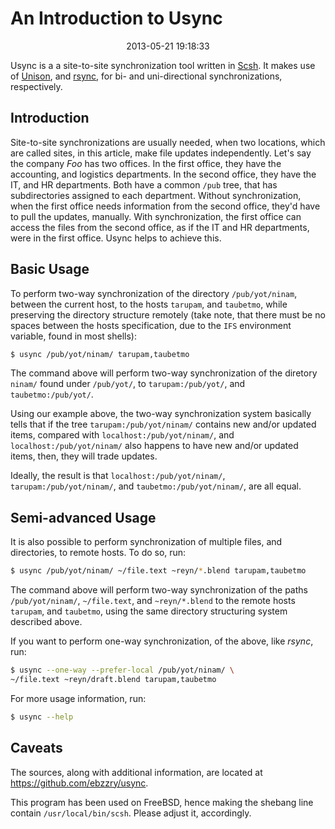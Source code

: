An Introduction to Usync
======================================================================

<center>2013-05-21 19:18:33</center>

Usync is a a site-to-site synchronization tool written in
[Scsh](http://www.scsh.net). It makes use of
[Unison](http://www.cis.upenn.edu/~bcpierce/unison/), and
[rsync](http://rsync.samba.org/), for bi- and uni-directional
synchronizations, respectively.

## Introduction

Site-to-site synchronizations are usually needed, when two locations,
which are called sites, in this article, make file updates
independently. Let's say the company _Foo_ has two offices. In the
first office, they have the accounting, and logistics departments. In
the second office, they have the IT, and HR departments. Both have a
common `/pub` tree, that has subdirectories assigned to each
department. Without synchronization, when the first office needs
information from the second office, they'd have to pull the updates,
manually. With synchronization, the first office can access the files
from the second office, as if the IT and HR departments, were in the
first office. Usync helps to achieve this.


## Basic Usage

To perform two-way synchronization of the directory `/pub/yot/ninam`,
between the current host, to the hosts `tarupam`, and `taubetmo`,
while preserving the directory structure remotely (take note, that
there must be no spaces between the hosts specification, due to the
`IFS` environment variable, found in most shells):

```bash
$ usync /pub/yot/ninam/ tarupam,taubetmo
```

The command above will perform two-way synchronization of the diretory
`ninam/` found under `/pub/yot/`, to `tarupam:/pub/yot/`, and
`taubetmo:/pub/yot/`.

Using our example above, the two-way synchronization system basically
tells that if the tree `tarupam:/pub/yot/ninam/` contains new and/or
updated items, compared with `localhost:/pub/yot/ninam/`, and
`localhost:/pub/yot/ninam/` also happens to have new and/or updated
items, then, they will trade updates.

Ideally, the result is that `localhost:/pub/yot/ninam/`,
`tarupam:/pub/yot/ninam/`, and `taubetmo:/pub/yot/ninam/`, are all
equal.


## Semi-advanced Usage

It is also possible to perform synchronization of multiple files, and
directories, to remote hosts. To do so, run:

```bash
$ usync /pub/yot/ninam/ ~/file.text ~reyn/*.blend tarupam,taubetmo
```

The command above will perform two-way synchronization of the paths
`/pub/yot/ninam/`, `~/file.text`, and `~reyn/*.blend` to the
remote hosts `tarupam`, and `taubetmo`, using the same directory
structuring system described above.

If you want to perform one-way synchronization, of the above, like
_rsync_, run:

```bash
$ usync --one-way --prefer-local /pub/yot/ninam/ \
~/file.text ~reyn/draft.blend tarupam,taubetmo
```

For more usage information, run:

```bash
$ usync --help
```

## Caveats

The sources, along with additional information, are located at
<https://github.com/ebzzry/usync>.

This program has been used on FreeBSD, hence making the shebang
line contain `/usr/local/bin/scsh`. Please adjust it, accordingly.
